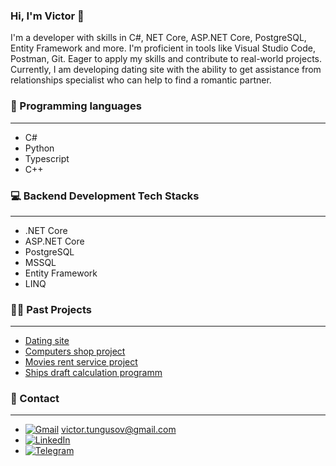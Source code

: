 ### Hi, I'm Victor 👋

I'm a developer with skills in C#, NET Core, ASP.NET Core, PostgreSQL, Entity Framework and more. 
I'm proficient in tools like Visual Studio Code, Postman, Git. Eager to apply my skills and contribute to real-world projects. 
Currently, I am developing dating site with the ability to get assistance from relationships specialist who can help to find a romantic partner. 

### 🚀 Programming languages 
---
- C#
- Python
- Typescript
- C++

### 💻 Backend Development Tech Stacks 
---
-	.NET Core	
-	ASP.NET Core
-	PostgreSQL
-	MSSQL
-	Entity Framework
-	LINQ

### 👨‍💻 Past Projects 
---
- [Dating site](https://github.com/tungyr-one/DatingApp "Dating site")
- [Computers shop project](https://github.com/tungyr-one/comp-shop "Computers shop")
- [Movies rent service project](https://github.com/tungyr-one/MovieRentApp "Movies rent service project")
- [Ships draft calculation programm](https://github.com/tungyr-one/ships-draft-survey-programm "Ships draft calculation programm")

### 📱 Contact
---
-	[![Gmail](https://img.shields.io/badge/Gmail-EA4335.svg?style=for-the-badge&logo=Gmail&logoColor=white)](victor.tungusov@gmail.com) victor.tungusov@gmail.com
- [![LinkedIn](https://img.shields.io/badge/LinkedIn-0077B5?style=for-the-badge&logo=linkedin&logoColor=white)](https://www.linkedin.com/in/victor-tungusov-b71331196/)
-	[![Telegram](https://img.shields.io/badge/Telegram-26A5E4.svg?style=for-the-badge&logo=Telegram&logoColor=white)](t.me/tungyr)
